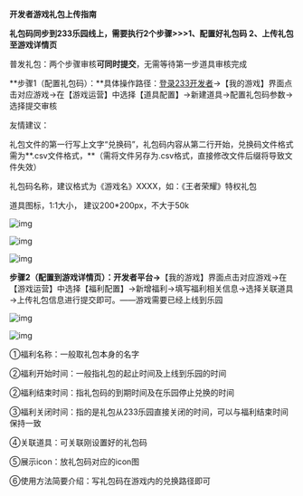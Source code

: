 **开发者游戏礼包上传指南**

**礼包码同步到****233乐园****线上，需要执行2个步骤>>>1、配置好礼包码     2、上传礼包至游戏详情页**

普发礼包：两个步骤审核**可同时提交**，无需等待第一步道具审核完成

**步骤1（配置礼包码）：**具体操作路径：[登录233开发者](https://dev.233leyuan.com/#/login)→【我的游戏】界面点击对应游戏→在【游戏运营】中选择【道具配置】→新建道具→配置礼包码参数→选择提交审核

友情建议：

礼包文件的第一行写上文字“兑换码”，礼包码内容从第二行开始，兑换码文件格式需为**.csv文件格式，**（需将文件另存为.csv格式，直接修改文件后缀将导致文件失效）

礼包码名称，建议格式为《游戏名》XXXX，如：《王者荣耀》特权礼包

道具图标，1:1大小， 建议200*200px，不大于50k

![img](https://arkimg.ark.online/(null)-20240520170547745.png)

![img](https://arkimg.ark.online/(null)-20240520170547657.png)

![img](https://arkimg.ark.online/(null)-20240520170547571.png)

**步骤2（配置到游戏详情页）：**开发者平台**→**【我的游戏】界面点击对应游戏→在【游戏运营】中选择【福利配置】→新增福利→填写福利相关信息→选择关联道具→上传礼包信息进行提交即可。——游戏需要已经上线到乐园

![img](https://arkimg.ark.online/(null)-20240520170547661.png)

![img](https://arkimg.ark.online/(null)-20240520170547643.png)

①福利名称：一般取礼包本身的名字

②福利开始时间：一般指礼包的起止时间及上线到乐园的时间

②福利结束时间：指礼包码的到期时间及在乐园停止兑换的时间

③福利关闭时间：指的是礼包从233乐园直接关闭的时间，可以与福利结束时间保持一致

④关联道具：可关联刚设置好的礼包码

⑤展示icon：放礼包码对应的icon图

⑥使用方法简要介绍：写礼包码在游戏内的兑换路径即可